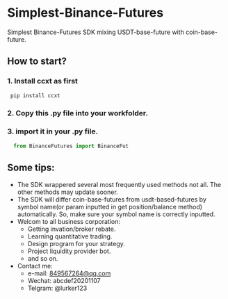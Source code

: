 # Simplest-Binance-Futures
Simplest Binance-Futures SDK mixing USDT-base-future with coin-base-future.

## How to start?
### 1. Install ccxt as first
``` Shell
 pip install ccxt 
```
### 2. Copy this .py file into your workfolder.

### 3. import it in your .py file.
``` Python
  from BinanceFutures import BinanceFut
```


## Some tips:
- The SDK wrappered several most frequently used methods not all. The other methods may update sooner.
- The SDK will differ coin-base-futures from usdt-based-futures by symbol name(or param inputted in get position/balance method) automatically. So, make sure your symbol name is correctly inputted.
- Welcom to all business corporation: 
  - Getting invation/broker rebate. 
  - Learning quantitative trading. 
  - Design program for your strategy. 
  - Project liquidity provider bot.
  - and so on.
- Contact me: 
  - e-mail: 849567264@qq.com
  - Wechat: abcdef20201107
  - Telgram: @lurker123
